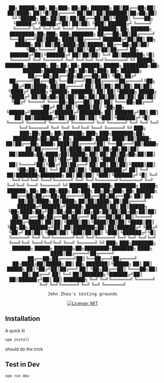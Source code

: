 <div align="center">
     ██╗ █████╗ ██╗  ██╗███╗  ██╗██╗ ██████╗
     ██║██╔══██╗██║  ██║████╗ ██║╚█║██╔════╝
     ██║██║  ██║███████║██╔██╗██║ ╚╝╚█████╗ 
██╗  ██║██║  ██║██╔══██║██║╚████║    ╚═══██╗
╚█████╔╝╚█████╔╝██║  ██║██║ ╚███║   ██████╔╝
 ╚════╝  ╚════╝ ╚═╝  ╚═╝╚═╝  ╚══╝   ╚═════╝ 
██████╗ ██╗ ██████╗       ████████╗██╗███╗   ███╗███████╗   
██╔══██╗██║██╔════╝       ╚══██╔══╝██║████╗ ████║██╔════╝   
██████╦╝██║██║  ██╗ █████╗   ██║   ██║██╔████╔██║█████╗     
██╔══██╗██║██║  ╚██╗╚════╝   ██║   ██║██║╚██╔╝██║██╔══╝  ██╗
██████╦╝██║╚██████╔╝         ██║   ██║██║ ╚═╝ ██║███████╗╚█║
╚═════╝ ╚═╝ ╚═════╝          ╚═╝   ╚═╝╚═╝     ╚═╝╚══════╝ ╚╝
 █████╗ ██████╗ ██████╗ ██╗     ██╗   ██╗       ██████╗ █████╗ ████████╗██╗ ██████╗███████╗██╗   ██╗██╗███╗  ██╗ ██████╗    
██╔══██╗██╔══██╗██╔══██╗██║     ╚██╗ ██╔╝      ██╔════╝██╔══██╗╚══██╔══╝██║██╔════╝██╔════╝╚██╗ ██╔╝██║████╗ ██║██╔════╝    
██║  ██║██║  ██║██║  ██║██║      ╚████╔╝ █████╗╚█████╗ ███████║   ██║   ██║╚█████╗ █████╗   ╚████╔╝ ██║██╔██╗██║██║  ██╗    
██║  ██║██║  ██║██║  ██║██║       ╚██╔╝  ╚════╝ ╚═══██╗██╔══██║   ██║   ██║ ╚═══██╗██╔══╝    ╚██╔╝  ██║██║╚████║██║  ╚██╗██╗
╚█████╔╝██████╔╝██████╔╝███████╗   ██║         ██████╔╝██║  ██║   ██║   ██║██████╔╝██║        ██║   ██║██║ ╚███║╚██████╔╝╚█║
 ╚════╝ ╚═════╝ ╚═════╝ ╚══════╝   ╚═╝         ╚═════╝ ╚═╝  ╚═╝   ╚═╝   ╚═╝╚═════╝ ╚═╝        ╚═╝   ╚═╝╚═╝  ╚══╝ ╚═════╝  ╚╝
███╗   ███╗██╗███╗  ██╗██████╗       ███╗   ███╗███████╗██╗     ████████╗██╗███╗  ██╗ ██████╗    
████╗ ████║██║████╗ ██║██╔══██╗      ████╗ ████║██╔════╝██║     ╚══██╔══╝██║████╗ ██║██╔════╝    
██╔████╔██║██║██╔██╗██║██║  ██║█████╗██╔████╔██║█████╗  ██║        ██║   ██║██╔██╗██║██║  ██╗    
██║╚██╔╝██║██║██║╚████║██║  ██║╚════╝██║╚██╔╝██║██╔══╝  ██║        ██║   ██║██║╚████║██║  ╚██╗██╗
██║ ╚═╝ ██║██║██║ ╚███║██████╔╝      ██║ ╚═╝ ██║███████╗███████╗   ██║   ██║██║ ╚███║╚██████╔╝╚█║
╚═╝     ╚═╝╚═╝╚═╝  ╚══╝╚═════╝       ╚═╝     ╚═╝╚══════╝╚══════╝   ╚═╝   ╚═╝╚═╝  ╚══╝ ╚═════╝  ╚╝
██████╗ ██████╗ ███████╗ █████╗ ██████╗        ██╗       ██╗██╗███╗  ██╗███╗  ██╗██╗███╗  ██╗ ██████╗    
██╔══██╗██╔══██╗██╔════╝██╔══██╗██╔══██╗       ██║  ██╗  ██║██║████╗ ██║████╗ ██║██║████╗ ██║██╔════╝    
██████╦╝██████╔╝█████╗  ███████║██║  ██║█████╗ ╚██╗████╗██╔╝██║██╔██╗██║██╔██╗██║██║██╔██╗██║██║  ██╗    
██╔══██╗██╔══██╗██╔══╝  ██╔══██║██║  ██║╚════╝  ████╔═████║ ██║██║╚████║██║╚████║██║██║╚████║██║  ╚██╗██╗
██████╦╝██║  ██║███████╗██║  ██║██████╔╝        ╚██╔╝ ╚██╔╝ ██║██║ ╚███║██║ ╚███║██║██║ ╚███║╚██████╔╝╚█║
╚═════╝ ╚═╝  ╚═╝╚══════╝╚═╝  ╚═╝╚═════╝          ╚═╝   ╚═╝  ╚═╝╚═╝  ╚══╝╚═╝  ╚══╝╚═╝╚═╝  ╚══╝ ╚═════╝  ╚╝
███╗   ███╗███████╗ ██████╗  █████╗  ██████╗██╗████████╗███████╗
████╗ ████║██╔════╝██╔════╝ ██╔══██╗██╔════╝██║╚══██╔══╝██╔════╝
██╔████╔██║█████╗  ██║  ██╗ ███████║╚█████╗ ██║   ██║   █████╗  
██║╚██╔╝██║██╔══╝  ██║  ╚██╗██╔══██║ ╚═══██╗██║   ██║   ██╔══╝  
██║ ╚═╝ ██║███████╗╚██████╔╝██║  ██║██████╔╝██║   ██║   ███████╗
╚═╝     ╚═╝╚══════╝ ╚═════╝ ╚═╝  ╚═╝╚═════╝ ╚═╝   ╚═╝   ╚══════╝

<pre>
John Zhou's testing grounds
</pre>

[![License: MIT](https://img.shields.io/badge/License-MIT-yellow.svg)](https://opensource.org/licenses/MIT)
</div>

## Installation
A quick lil
```sh
npm install
```
should do the trick

## Test in Dev
```sh
npm run dev
```
